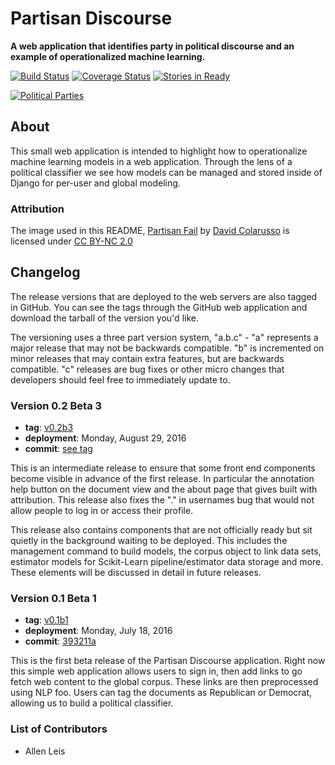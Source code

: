 # Partisan Discourse

**A web application that identifies party in political discourse and an example of operationalized machine learning.**

[![Build Status][travis_img]][travis_href]
[![Coverage Status][coveralls_img]][coveralls_href]
[![Stories in Ready][waffle_img]][waffle_href]

[![Political Parties](docs/img/partisan.jpg)][partisan.jpg]

## About

This small web application is intended to highlight how to operationalize machine learning models in a web application. Through the lens of a political classifier we see how models can be managed and stored inside of Django for per-user and global modeling.

### Attribution

The image used in this README, [Partisan Fail][partisan.jpg] by [David Colarusso](https://www.flickr.com/photos/dcolarusso/) is licensed under [CC BY-NC 2.0](https://creativecommons.org/licenses/by-nc/2.0/)

## Changelog

The release versions that are deployed to the web servers are also tagged in GitHub. You can see the tags through the GitHub web application and download the tarball of the version you'd like.

The versioning uses a three part version system, "a.b.c" - "a" represents a major release that may not be backwards compatible. "b" is incremented on minor releases that may contain extra features, but are backwards compatible. "c" releases are bug fixes or other micro changes that developers should feel free to immediately update to.

### Version 0.2 Beta 3

* **tag**: [v0.2b3](https://github.com/DistrictDataLabs/partisan-discourse/releases/tag/v0.2b3)
* **deployment**: Monday, August 29, 2016
* **commit**: [see tag](#)

This is an intermediate release to ensure that some front end components become visible in advance of the first release. In particular the annotation help button on the document view and the about page that gives built with attribution. This release also fixes the "." in usernames bug that would not allow people to log in or access their profile.

This release also contains components that are not officially ready but sit quietly in the background waiting to be deployed. This includes the management command to build models, the corpus object to link data sets, estimator models for Scikit-Learn pipeline/estimator data storage and more. These elements will be discussed in detail in future releases.

### Version 0.1 Beta 1

* **tag**: [v0.1b1](https://github.com/DistrictDataLabs/partisan-discourse/releases/tag/v0.1b1)
* **deployment**: Monday, July 18, 2016
* **commit**: [393211a](https://github.com/DistrictDataLabs/partisan-discourse/commit/393211acd1a270e04ae7b69f750be2f3e7305230)

This is the first beta release of the Partisan Discourse application. Right now this simple web application allows users to sign in, then add links to go fetch web content to the global corpus. These links are then preprocessed using NLP foo. Users can tag the documents as Republican or Democrat, allowing us to build a political classifier.

<!-- References -->
[travis_img]: https://travis-ci.org/DistrictDataLabs/partisan-discourse.svg
[travis_href]: https://travis-ci.org/DistrictDataLabs/partisan-discourse
[waffle_img]: https://badge.waffle.io/DistrictDataLabs/partisan-discourse.png?label=ready&title=Ready
[waffle_href]: https://waffle.io/DistrictDataLabs/partisan-discourse
[coveralls_img]: https://coveralls.io/repos/github/DistrictDataLabs/partisan-discourse/badge.svg?branch=master
[coveralls_href]:https://coveralls.io/github/DistrictDataLabs/partisan-discourse?branch=master
[partisan.jpg]: https://flic.kr/p/a3bXVU


### List of Contributors

* Allen Leis
